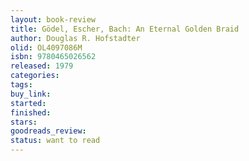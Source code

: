 ```yaml
---
layout: book-review
title: Gödel, Escher, Bach: An Eternal Golden Braid
author: Douglas R. Hofstadter
olid: OL4097086M
isbn: 9780465026562
released: 1979
categories: 
tags: 
buy_link: 
started: 
finished: 
stars: 
goodreads_review: 
status: want to read
---
```

